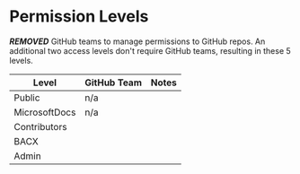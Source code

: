 # Permission Levels

***REMOVED*** GitHub teams to manage permissions to GitHub repos. An additional two access levels don't require GitHub teams, resulting in these 5 levels.

|Level   | GitHub Team  |Notes   |
|---|---|---|
| Public  |n/a   |   |
| MicrosoftDocs  |n/a  |   |
| Contributors  |   |   |
| BACX  |   |   |
| Admin |   |   |